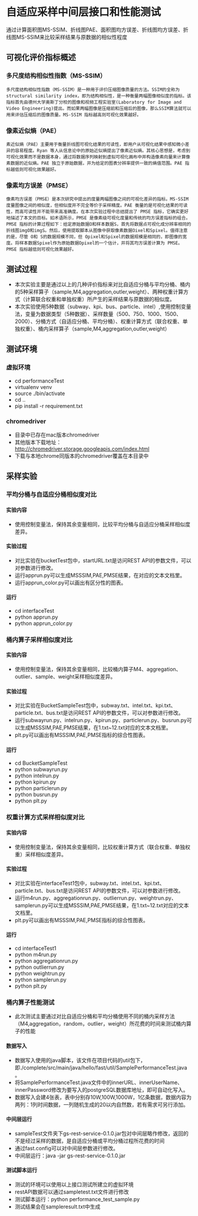 # 自适应采样中间层接口和性能测试

通过计算面积图MS-SSIM、折线图PAE、面积图均方误差、折线图均方误差、折线图MS-SSIM来比较采样结果与原数据的相似性程度

## 可视化评价指标概述

### 多尺度结构相似性指数（MS-SSIM）

    多尺度结构相似性指数（MS-SSIM）是一种用于评价压缩图像质量的方法。SSIM的全称为structural similarity index，即为结构相似性，是一种衡量两幅图像相似度的指标。该指标首先由德州大学奥斯丁分校的图像和视频工程实验室(Laboratory for Image and Video Engineering)提出。而如果两幅图像是压缩前和压缩后的图像，那么SSIM算法就可以用来评估压缩后的图像质量。MS-SSIM 指标越高则可视化效果越好。

### 像素近似熵（PAE）
    
    素近似熵（PAE）主要用于衡量折线图可视化结果的可读性，即用户从可视化结果中感知微小差异的容易程度。Ryan 等人从信息论中的原始近似熵提出了像素近似熵。其核心思想是，考虑到可视化效果而不是数据本身，通过将数据序列映射到虚拟可视化画布中并构造像素向量来计算像素数据的近似熵。PAE 独立于原始数据，并为给定的图表分辨率提供一致的熵值范围。PAE 指标越低则可视化效果越好。

### 像素均方误差（PMSE）

    像素均方误差（PMSE）是本次研究中提出的度量两幅图像之间的可视化差异的指标。MS-SSIM 度量图像之间的相似度，但相似度并不完全等价于采样精度。PAE 衡量的是可视化结果的可读性，而高可读性并不能带来高准确度。在本次实验过程中总结提出了 PMSE 指标，它确实更好地描述了本文的目标。如术语所示，PMSE 是像素级可视化度量和传统的均方误差指标的组合。PMSE 指标的计算过程如下：给定原始数据O和样本数据S，首先将数据点可视化成分辨率相同的折线图imgO和imgS。然后，使用提取脚本从图像中获取像素数据Oixel和Spixel。值得注意的是，尽管 O和 S的数据规模不同，但 Opixel和Spixel的数据规模是相同的，即图像的宽度。将样本数据Spixel作为原始数据Opixel的一个估计，并将其均方误差计算为 PMSE。PMSE 指标越低则可视化效果越好。

## 测试过程

-   本次实验主要是通过以上的几种评价指标来对比自适应分桶与平均分桶、桶内的5种采样算子（sample,M4,aggregation,outler,weight）、两种权重计算方式（计算联合权重和单独权重）所产生的采样结果与原数据的相似度。
-   本次实验使用5种数据（subway、kpi、bus、particle、intel）,使用控制变量法，变量为数据类型（5种数据）、采样数量（500、750、1000、1500、2000）、分桶方式（自适应分桶、平均分桶）、权重计算方式（联合权重、单独权重）、桶内采样算子（sample,M4,aggregation,outler,weight）


## 测试环境

### 虚拟环境

-   cd performanceTest
-   virtualenv venv
-   source ./bin/activate
-   cd ..
-   pip install -r requirement.txt

### chromedriver

-   目录中已存在mac版本chromedriver
-   其他版本下载地址：http://chromedriver.storage.googleapis.com/index.html
-   下载与本地chrome同版本的chromedriver覆盖在本目录中

## 采样实验

### 平均分桶与自适应分桶相似度对比

#### 实验内容

-   使用控制变量法，保持其余变量相同，比较平均分桶与自适应分桶采样相似度差异。

#### 实验过程

-   对比实验在bucketTest包中，startURL.txt是访问REST API的参数文件，可以对参数进行修改。
-   运行apprun.py可以生成MSSSIM,PAE,PMSE结果，在对应的文本文档里。
-   运行apprun_color.py可以画出有区分性的图表。

#### 运行

-   cd interfaceTest 
-   python apprun.py
-   python apprun_color.py

### 桶内算子采样相似度对比

#### 实验内容

-   使用控制变量法，保持其余变量相同，比较桶内算子M4、aggregation、outlier、sample、weight采样相似度差异。

#### 实验过程

-   对比实验在BucketSampleTest包中，subway.txt、intel.txt、kpi.txt、particle.txt、bus.txt是访问REST API的参数文件，可以对参数进行修改。
-   运行subwayrun.py、intelrun.py、kpirun.py、particlerun.py、busrun.py可以生成MSSSIM,PAE,PMSE结果，在1.txt~12.txt对应的文本文档里。
-   plt.py可以画出有MSSSIM,PAE,PMSE指标的综合性图表。

#### 运行

-   cd BucketSampleTest 
-   python subwayrun.py
-   python intelrun.py
-   python kpirun.py
-   python particlerun.py
-   python busrun.py
-   python plt.py

### 权重计算方式采样相似度对比

#### 实验内容

-   使用控制变量法，保持其余变量相同，比较权重计算方式（联合权重、单独权重）采样相似度差异。

#### 实验过程

-   对比实验在interfaceTest1包中，subway.txt、intel.txt、kpi.txt、particle.txt、bus.txt是访问REST API的参数文件，可以对参数进行修改。
-   运行m4run.py、aggregationrun.py、outlierrun.py、weightrun.py、samplerun.py可以生成MSSSIM,PAE,PMSE结果，在1.txt~12.txt对应的文本文档里。
-   plt.py可以画出有MSSSIM,PAE,PMSE指标的综合性图表。

#### 运行

-   cd interfaceTest1 
-   python m4run.py
-   python aggregationrun.py
-   python outlierrun.py
-   python weightrun.py
-   python samplerun.py
-   python plt.py


### 桶内算子性能测试

- 此次测试主要通过对比自适应分桶和平均分桶使用不同的桶内采样方法（M4,aggregation，random，outlier，weight）所花费的时间来测试桶内算子的性能

#### 数据写入
- 数据写入使用的java脚本，该文件在项目代码的util包下，即./complete/src/main/java/hello/fast/util/SamplePerformanceTest.java。
- 将SamplePerformanceTest.java文件中的innerURL、innerUserName、innerPassword修改为要写入的postgreSQL数据库地址，即可自动化写入。
- 数据写入会建4张表，表中分别存10W,100W,1000W，1亿条数据，数据内容为两列：1列时间数据，一列随机生成的20以内自然数，若有需求可另行添加。

#### 中间层运行

- sampleTest文件夹下gs-rest-service-0.1.0.jar包对中间层略作修改，返回的不是经过采样的数据，是自适应分桶或平均分桶过程所花费的时间
- 通过fast.config可以对中间层参数进行修改。
- 中间层运行：java -jar gs-rest-service-0.1.0.jar

#### 测试脚本运行

- 测试的环境可以使用以上接口测试所建立的虚拟环境
- restAPI数据可以通过sampletest.txt文件进行修改
- 测试脚本运行：python performance_test_sample.py
- 测试结果会在sampleresult.txt中生成




